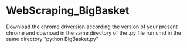 # WebScraping_BigBasket
Download the chrome driversion according the version of your present chrome and downoad in the same directory of the .py file
run cmd in the same directory "python BigBasket.py"

